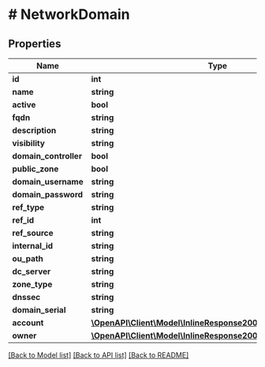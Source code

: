 # # NetworkDomain

## Properties

Name | Type | Description | Notes
------------ | ------------- | ------------- | -------------
**id** | **int** |  | [optional]
**name** | **string** |  | [optional]
**active** | **bool** |  | [optional]
**fqdn** | **string** |  | [optional]
**description** | **string** |  | [optional]
**visibility** | **string** |  | [optional]
**domain_controller** | **bool** |  | [optional]
**public_zone** | **bool** |  | [optional]
**domain_username** | **string** |  | [optional]
**domain_password** | **string** |  | [optional]
**ref_type** | **string** |  | [optional]
**ref_id** | **int** |  | [optional]
**ref_source** | **string** |  | [optional]
**internal_id** | **string** |  | [optional]
**ou_path** | **string** |  | [optional]
**dc_server** | **string** |  | [optional]
**zone_type** | **string** |  | [optional]
**dnssec** | **string** |  | [optional]
**domain_serial** | **string** |  | [optional]
**account** | [**\OpenAPI\Client\Model\InlineResponse20040AppDeployInstance**](InlineResponse20040AppDeployInstance.md) |  | [optional]
**owner** | [**\OpenAPI\Client\Model\InlineResponse20040AppDeployInstance**](InlineResponse20040AppDeployInstance.md) |  | [optional]

[[Back to Model list]](../../README.md#models) [[Back to API list]](../../README.md#endpoints) [[Back to README]](../../README.md)
